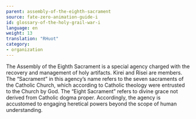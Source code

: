 ```yaml
---
parent: assembly-of-the-eighth-sacrament
source: fate-zero-animation-guide-i
id: glossary-of-the-holy-grail-war-i
language: en
weight: 13
translation: "RHuot"
category:
- organization
---
```


The Assembly of the Eighth Sacrament is a special agency charged with the recovery and management of holy artifacts. Kirei and Risei are members. The “Sacrament” in this agency’s name refers to the seven sacraments of the Catholic Church, which according to Catholic theology were entrusted to the Church by God. The “Eight Sacrament” refers to divine grace not derived from Catholic dogma proper. Accordingly, the agency is accustomed to engaging heretical powers beyond the scope of human understanding.
